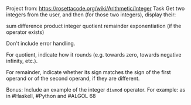 Project from: https://rosettacode.org/wiki/Arithmetic/Integer
Task
Get two integers from the user,   and then (for those two integers), display their:

  sum
  difference
  product
  integer quotient
  remainder
  exponentiation   (if the operator exists)

Don't include error handling.

For quotient, indicate how it rounds   (e.g. towards zero, towards negative infinity, etc.).

For remainder, indicate whether its sign matches the sign of the first operand or of the second operand, if they are different.

Bonus: Include an example of the integer `divmod` operator. For example: as in #Haskell, #Python and #ALGOL 68

